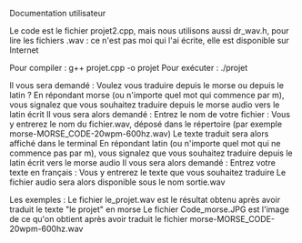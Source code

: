 Documentation utilisateur

Le code est le fichier projet2.cpp, mais nous utilisons aussi dr_wav.h, pour lire les fichiers .wav : ce n'est pas moi qui l'ai écrite, elle est disponible sur Internet

Pour compiler : g++ projet.cpp -o projet
Pour exécuter : ./projet

Il vous sera demandé : Voulez vous traduire depuis le morse ou depuis le latin ?
En répondant morse (ou n'importe quel mot qui commence par m), vous signalez que vous souhaitez traduire depuis le morse audio vers le latin écrit
	Il vous sera alors demandé : Entrez le nom de votre fichier : 
	Vous y entrerez le nom du fichier.wav, déposé dans le répertoire (par exemple morse-MORSE_CODE-20wpm-600hz.wav)
	Le texte traduit sera alors affiché dans le terminal
En répondant latin (ou n'importe quel mot qui ne commence pas par m), vous signalez que vous souhaitez traduire depuis le latin écrit vers le morse audio
	Il vous sera alors demandé : Entrez votre texte en français : 
	Vous y entrerez le texte que vous souhaitez traduire
	Le fichier audio sera alors disponible sous le nom sortie.wav
	
Les exemples :
	Le fichier le_projet.wav est le résultat obtenu après avoir traduit le texte "le projet" en morse
	Le fichier Code_morse.JPG est l'image de ce qu'on obtient après avoir traduit le fichier morse-MORSE_CODE-20wpm-600hz.wav